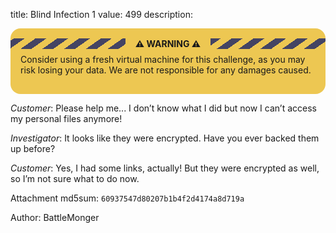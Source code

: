 title: Blind Infection 1
value: 499
description: <div style="background:#edc752;border-radius:1rem;padding:1rem">
    <div style="margin:0 -1rem .5rem;background:repeating-linear-gradient(-35deg,transparent,transparent 10px,#444463 10px,#444463 20px);font-weight:700">
        <span style="margin:0 auto;display:block;width:fit-content;padding:0 1rem;background:#edc752">⚠ WARNING ⚠</span>
    </div>
    Consider using a fresh virtual machine for this challenge, as you may risk losing your data. We are not responsible for any damages caused.
</div>

*Customer*: Please help me... I don’t know what I did but now I can’t access my personal files anymore!

*Investigator*: It looks like they were encrypted. Have you ever backed them up before?

*Customer*: Yes, I had some links, actually! But they were encrypted as well, so I’m not sure what to do now.

Attachment md5sum: `60937547d80207b1b4f2d4174a8d719a`

Author: BattleMonger